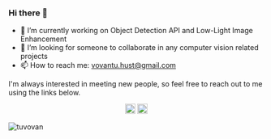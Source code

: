 ### Hi there 👋

- 🔭 I’m currently working on Object Detection API and Low-Light Image Enhancement
- 🤔 I’m looking for someone to collaborate in any computer vision related projects
- 📫 How to reach me: vovantu.hust@gmail.com



I'm always interested in meeting new people, so feel free to reach out to me using the links below.

<p align="center">
  <a href="mailto:vovantu.hust@gmail.com"><img src="https://image.flaticon.com/icons/svg/725/725643.svg" height="20" width="20" /></a>
  <a href="https://linkedin.com/in/tuvv"><img src="https://cdn.jsdelivr.net/npm/simple-icons@3.0.1/icons/linkedin.svg" height="20"     width="20" /></a>
</p>

<p align="left">
  <img src="https://github-readme-stats.vercel.app/api?username=tuvovan&show_icons=true" alt="tuvovan" /> 

</p>
<p align="left"> </p>
